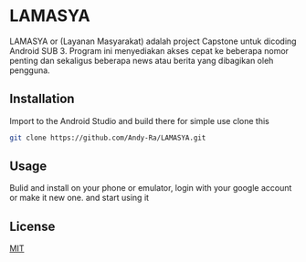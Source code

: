 # LAMASYA

LAMASYA or (Layanan Masyarakat) adalah project Capstone untuk dicoding Android SUB 3. Program ini menyediakan akses cepat ke beberapa nomor penting dan sekaligus beberapa news atau berita yang dibagikan oleh pengguna.

## Installation

Import to the Android Studio and build there
for simple use clone this
```bash
git clone https://github.com/Andy-Ra/LAMASYA.git
```

## Usage

Bulid and install on your phone or emulator, login with your google account or make it new one. and start using it 
## License

[MIT](https://choosealicense.com/licenses/mit/)
